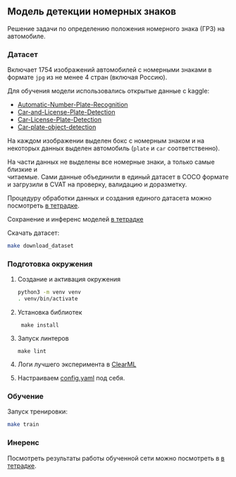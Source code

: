 ## Модель детекции номерных знаков

Решение задачи по определению положения номерного знака (ГРЗ) на автомобиле. 

### Датасет

Включает 1754 изображений автомобилей с номерными знаками в формате `jpg` 
из не менее 4 стран (включая Россию).

Для обучения модели использовались открытые данные с kaggle:

* [Automatic-Number-Plate-Recognition](https://www.kaggle.com/datasets/aslanahmedov/number-plate-detection)
* [Car-and-License-Plate-Detection](https://www.kaggle.com/datasets/riotulab/car-and-license-plate-detection)
* [Car-License-Plate-Detection](https://www.kaggle.com/datasets/amirhoseinahmadnejad/car-license-plate-detection-iran)
* [Car-plate-object-detection](https://www.kaggle.com/datasets/andrewteplov/car-plate-object-detetcion)

На каждом изображении выделен бокс с номерным знаком и на некоторых данных 
выделен автомобиль (`plate` и `car` соответственно).
 
На части данных не выделены все номерные знаки, а только самые близкие и  
читаемые. Сами данные объединили в единый датасет в СОСО формате и 
загрузили в CVAT на проверку, валидацию и доразметку.  

Процедуру обработки 
данных и создания единого датасета можно посмотреть [в тетрадке](notebooks/EDA.ipynb).

Сохранение и инференс моделей [в тетрадке](notebooks/inference_convert.ipynb)

Скачать датасет:

```bash
make download_dataset
```

### Подготовка окружения

1. Создание и активация окружения
    ```bash
    python3 -m venv venv
    . venv/bin/activate
    ```

2. Установка библиотек
   ```
    make install
   ```
   
3. Запуск линтеров
   ```
   make lint
   ``` 

4. Логи лучшего эксперимента в [ClearML](https://app.clear.ml/projects/8a4a72ee644148f781e5ba6beaaf8c65/experiments/36cd7b5e58ad490ca74676ffd11577ec/output/execution)


5. Настраиваем [config.yaml](configs/config.yaml) под себя.


### Обучение

Запуск тренировки:

```bash
make train
```

### Инеренс

Посмотреть результаты работы обученной сети можно посмотреть в [в тетрадке](notebooks/inference_convert.ipynb).
